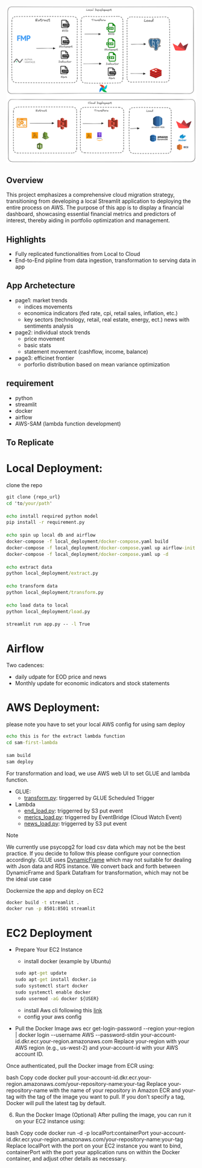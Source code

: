  <div align="center">
  <p>
      <img src="https://github.com/Wemmy/ETL-Cloud-Migration/blob/main/excalidraw/pipeline.png"></a>
  </p>
</div>

## Overview

This project emphasizes a comprehensive cloud migration strategy, transitioning from developing a local Streamlit application to deploying the entire process on AWS. The purpose of this app is to display a financial dashboard, showcasing essential financial metrics and predictors of interest, thereby aiding in portfolio optimization and management.

## Highlights

- Fully replicated functionalities from Local to Cloud
- End-to-End pipline from data ingestion, transformation to serving data in app

## App Archetecture

- page1: market trends
  - indices movements
  - economica indicators (fed rate, cpi, retail sales, inflation, etc.)
  - key sectors (technology, retail, real estate, energy, ect.) news with sentiments analysis
- page2: individual stock trends
  - price movement
  - basic stats
  - statement movement (cashflow, income, balance)
- page3: efficinet frontier
  - porforlio distribution based on mean variance optimization

## requirement

- python
- streamlit
- docker
- airflow
- AWS-SAM (lambda function development)

## To Replicate

# Local Deployment:

clone the repo

```cmd
git clone {repo_url}
cd 'to/your/path'

echo install required python model
pip install -r requirement.py

echo spin up local db and airflow
docker-compose -f local_deployment/docker-compose.yaml build
docker-compose -f local_deployment/docker-compose.yaml up airflow-init
docker-compose -f local_deployment/docker-compose.yaml up -d

echo extract data
python local_deployment/extract.py

echo transform data
python local_deployment/transform.py

echo load data to local
python local_deployment/load.py

streamlit run app.py -- -l True
```

# Airflow

Two cadences:

- daily udpate for EOD price and news
- Monthly update for economic indicators and stock statements

# AWS Deployment:

please note you have to set your local AWS config for using sam deploy

```cmd
echo this is for the extract lambda function
cd sam-first-lambda

sam build
sam deploy
```

For transformation and load, we use AWS web UI to set GLUE and lambda function.

- GLUE:
  - [transform.py](https://github.com/Wemmy/ETL-Cloud-Migration/blob/main/aws_deployment/transform.py): tirggerred by GLUE Scheduled Trigger
- Lambda
  - [end_load.py](https://github.com/Wemmy/ETL-Cloud-Migration/blob/main/aws_deployment/end_load.py): triggerred by S3 put event
  - [merics_load.py](https://github.com/Wemmy/ETL-Cloud-Migration/blob/main/aws_deployment/merics_load.py): triggerred by EventBridge (Cloud Watch Event)
  - [news_load.py](https://github.com/Wemmy/ETL-Cloud-Migration/blob/main/aws_deployment/news_load.py): triggerred by S3 put event

> [!NOTE]
> We currently use psycopg2 for load csv data which may not be the best practice. If you decide to follow this please configure your connection accordingly.
> GLUE uses [DynamicFrame](https://docs.aws.amazon.com/glue/latest/dg/aws-glue-api-crawler-pyspark-extensions-dynamic-frame.html) which may not suitable for dealing with Json data and RDS instance. We convert back and forth between DynamicFrame and Spark Datafram for transformation, which may not be the ideal use case

Dockernize the app and deploy on EC2

```cmd
docker build -t streamlit .
docker run -p 8501:8501 streamlit
```

# EC2 Deployment

- Prepare Your EC2 Instance

  - install docker (example by Ubuntu)

  ```cmd
  sudo apt-get update
  sudo apt-get install docker.io
  sudo systemctl start docker
  sudo systemctl enable docker
  sudo usermod -aG docker ${USER}
  ```

  - install Aws cli following this [link](https://docs.aws.amazon.com/cli/latest/userguide/getting-started-install.html)
  - config your aws config

- Pull the Docker Image
  aws ecr get-login-password --region your-region | docker login --username AWS --password-stdin your-account-id.dkr.ecr.your-region.amazonaws.com
  Replace your-region with your AWS region (e.g., us-west-2) and your-account-id with your AWS account ID.

Once authenticated, pull the Docker image from ECR using:

bash
Copy code
docker pull your-account-id.dkr.ecr.your-region.amazonaws.com/your-repository-name:your-tag
Replace your-repository-name with the name of your repository in Amazon ECR and your-tag with the tag of the image you want to pull. If you don’t specify a tag, Docker will pull the latest tag by default.

6. Run the Docker Image (Optional)
   After pulling the image, you can run it on your EC2 instance using:

bash
Copy code
docker run -d -p localPort:containerPort your-account-id.dkr.ecr.your-region.amazonaws.com/your-repository-name:your-tag
Replace localPort with the port on your EC2 instance you want to bind, containerPort with the port your application runs on within the Docker container, and adjust other details as necessary.
